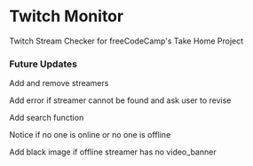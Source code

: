 # Twitch Monitor
Twitch Stream Checker for freeCodeCamp's Take Home Project
### Future Updates
<p>Add and remove streamers</p>
<p>Add error if streamer cannot be found and ask user to revise</p>
<p>Add search function</p>
<p>Notice if no one is online or no one is offline</p>
<p>Add black image if offline streamer has no video_banner</p>
